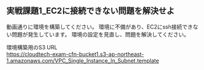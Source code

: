 ## 実戦課題1_EC2に接続できない問題を解決せよ

動画通りに環境を構築してください。
環境に不備があり、EC2にssh接続できない問題が発生しています。
環境の設定を見直し、問題を解決してください。

環境構築用のS3 URL<br>
https://cloudtech-exam-cfn-bucket1.s3-ap-northeast-1.amazonaws.com/VPC_Single_Instance_In_Subnet.template


